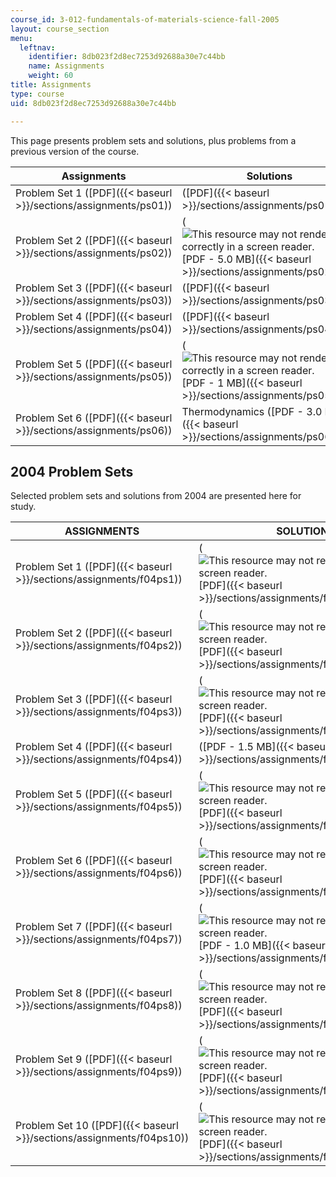```yaml
---
course_id: 3-012-fundamentals-of-materials-science-fall-2005
layout: course_section
menu:
  leftnav:
    identifier: 8db023f2d8ec7253d92688a30e7c44bb
    name: Assignments
    weight: 60
title: Assignments
type: course
uid: 8db023f2d8ec7253d92688a30e7c44bb

---
```


This page presents problem sets and solutions, plus problems from a previous version of the course.

| Assignments | Solutions |
| --- | --- |
| Problem Set 1 ([PDF]({{< baseurl >}}/sections/assignments/ps01)) | ([PDF]({{< baseurl >}}/sections/assignments/ps01_sol)) |
| Problem Set 2 ([PDF]({{< baseurl >}}/sections/assignments/ps02)) | (![This resource may not render correctly in a screen reader.](/images/inacessible.gif)[PDF - 5.0 MB]({{< baseurl >}}/sections/assignments/ps02_sol)) |
| Problem Set 3 ([PDF]({{< baseurl >}}/sections/assignments/ps03)) | ([PDF]({{< baseurl >}}/sections/assignments/ps03_sol)) |
| Problem Set 4 ([PDF]({{< baseurl >}}/sections/assignments/ps04)) | ([PDF]({{< baseurl >}}/sections/assignments/ps04_sol)) |
| Problem Set 5 ([PDF]({{< baseurl >}}/sections/assignments/ps05)) | (![This resource may not render correctly in a screen reader.](/images/inacessible.gif)[PDF - 1 MB]({{< baseurl >}}/sections/assignments/ps05_sol)) |
| Problem Set 6 ([PDF]({{< baseurl >}}/sections/assignments/ps06)) | Thermodynamics ([PDF - 3.0 MB]({{< baseurl >}}/sections/assignments/ps06_sol)) 

2004 Problem Sets
-----------------

Selected problem sets and solutions from 2004 are presented here for study.

| ASSIGNMENTS | SOLUTIONS |
| --- | --- |
| Problem Set 1 ([PDF]({{< baseurl >}}/sections/assignments/f04ps1)) | (![This resource may not render correctly in a screen reader.](/images/inacessible.gif)[PDF]({{< baseurl >}}/sections/assignments/f04ps1_sol_struc)) |
| Problem Set 2 ([PDF]({{< baseurl >}}/sections/assignments/f04ps2)) | (![This resource may not render correctly in a screen reader.](/images/inacessible.gif)[PDF]({{< baseurl >}}/sections/assignments/f04ps2_sol)) |
| Problem Set 3 ([PDF]({{< baseurl >}}/sections/assignments/f04ps3)) | (![This resource may not render correctly in a screen reader.](/images/inacessible.gif)[PDF]({{< baseurl >}}/sections/assignments/f04ps3_sol)) |
| Problem Set 4 ([PDF]({{< baseurl >}}/sections/assignments/f04ps4)) | ([PDF - 1.5 MB]({{< baseurl >}}/sections/assignments/f04ps4_sol)) |
| Problem Set 5 ([PDF]({{< baseurl >}}/sections/assignments/f04ps5)) | (![This resource may not render correctly in a screen reader.](/images/inacessible.gif)[PDF]({{< baseurl >}}/sections/assignments/f04ps5_sol)) |
| Problem Set 6 ([PDF]({{< baseurl >}}/sections/assignments/f04ps6)) | (![This resource may not render correctly in a screen reader.](/images/inacessible.gif)[PDF]({{< baseurl >}}/sections/assignments/f04ps6_sol)) |
| Problem Set 7 ([PDF]({{< baseurl >}}/sections/assignments/f04ps7)) | (![This resource may not render correctly in a screen reader.](/images/inacessible.gif)[PDF - 1.0 MB]({{< baseurl >}}/sections/assignments/f04ps7_sol)) |
| Problem Set 8 ([PDF]({{< baseurl >}}/sections/assignments/f04ps8)) | (![This resource may not render correctly in a screen reader.](/images/inacessible.gif)[PDF]({{< baseurl >}}/sections/assignments/f04ps8_sol)) |
| Problem Set 9 ([PDF]({{< baseurl >}}/sections/assignments/f04ps9)) | (![This resource may not render correctly in a screen reader.](/images/inacessible.gif)[PDF]({{< baseurl >}}/sections/assignments/f04ps9_sol)) |
| Problem Set 10 ([PDF]({{< baseurl >}}/sections/assignments/f04ps10)) | (![This resource may not render correctly in a screen reader.](/images/inacessible.gif)[PDF]({{< baseurl >}}/sections/assignments/f04ps10_sol_t))